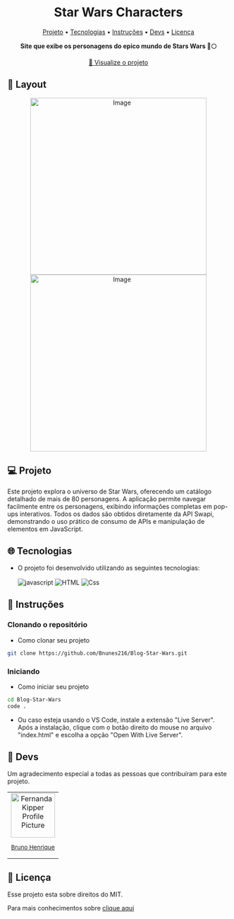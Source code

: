 <h1 align="center" style="font-weight: bold;">Star Wars Characters</h1>

<p align="center">
 <a href="#projeto">Projeto</a> • 
 <a href="#tecnologias">Tecnologias</a> • 
 <a href="#instruções">Instruções</a> •
 <a href="#devs">Devs</a> •
 <a href="#licença">Licença</a>
</p>

<p align="center">
    <b>Site que exibe os personagens do epico mundo de Stars Wars 💫🌕</b>
</p>

<p align="center">
     <a href="PROJECT__URL">📱 Visualize o projeto</a>
</p>

<h2 id="layout">🎨 Layout</h2>

<p align="center">
    <img src="https://github.com/user-attachments/assets/e4922c03-aba0-42b5-b2b6-76a7d2ec6d39" alt="Image" width="400px">
    <img src="https://github.com/user-attachments/assets/78cb7041-c826-45b7-ad6c-9b73b01f59fb" alt="Image" width="400px">
</p>

<h2 id="projeto">💻 Projeto</h2>

Este projeto explora o universo de Star Wars, oferecendo um catálogo detalhado de mais de 80 personagens. A aplicação permite navegar facilmente entre os personagens, exibindo informações completas em pop-ups interativos. Todos os dados são obtidos diretamente da API Swapi, demonstrando o uso prático de consumo de APIs e manipulação de elementos em JavaScript. <br/>

<h2 id="tecnologias">🌐 Tecnologias</h2>

- O projeto foi desenvolvido utilizando as seguintes tecnologias: 

  <img align ="center" alt="javascript" src= "https://img.shields.io/badge/JavaScript-F7DF1E?style=for-the-badge&logo=javascript&logoColor=black" />
  <img align ="center" alt="HTML" src= "https://img.shields.io/badge/HTML5-E34F26?style=for-the-badge&logo=html5&logoColor=white" />
  <img align ="center" alt="Css" src= "https://img.shields.io/badge/CSS-239120?&style=for-the-badge&logo=css3&logoColor=white" />


<h2 id="instruções">🚀 Instruções </h2>

<h3>Clonando o repositório</h3>

- Como clonar seu projeto
```bash
git clone https://github.com/Bnunes216/Blog-Star-Wars.git
```

<h3>Iniciando</h3>

- Como iniciar seu projeto
```bash
cd Blog-Star-Wars
code .
```

- Ou caso esteja usando o VS Code, instale a extensão "Live Server". Após a instalação, clique com o botão direito do mouse no arquivo "index.html" e escolha a opção "Open With Live Server".

<h2 id="devs">🤝 Devs</h2>

Um agradecimento especial a todas as pessoas que contribuíram para este projeto.

<table>
  <tr>
    <td align="center">
      <a href="https://github.com/Bnunes216?tab=overview&from=2022-12-01&to=2022-12-31">
        <img src="https://avatars.githubusercontent.com/u/106674371?s=400&u=fca717848efb540d9755d861909f973c611995f3&v=4" width="100px;" alt="Fernanda Kipper Profile Picture"/><br>
        <sub>
          <p>Bruno Henrique</p>
        </sub>
      </a>
    </td>
  </tr>
</table>

<h2 id="licença">📝 Licença</h2>

Esse projeto esta sobre direitos do MIT.

Para mais conhecimentos sobre <a href="https://github.com/Bnunes216/Blog-Star-Wars/blob/main/LICENCE">clique aqui</a>
